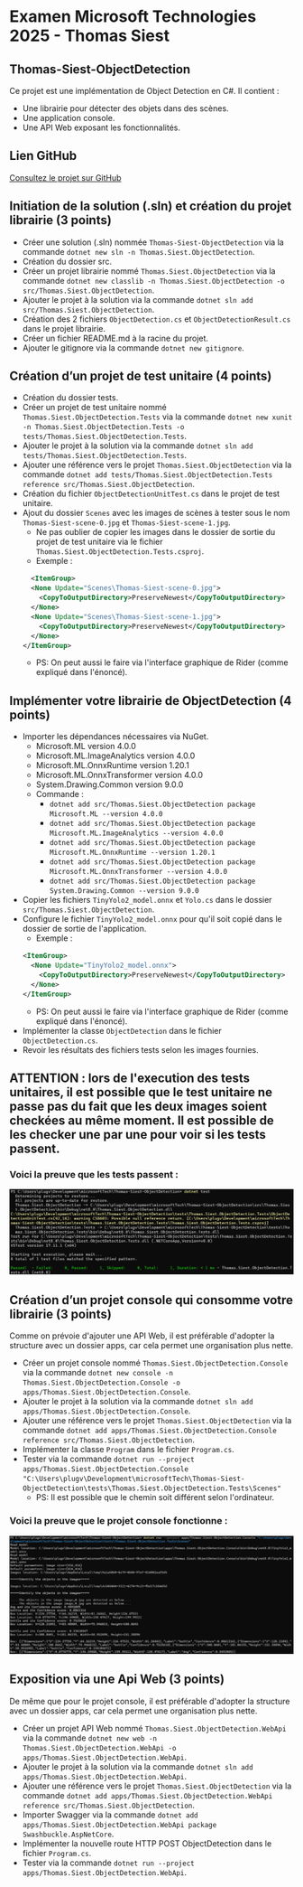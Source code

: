 # Examen Microsoft Technologies 2025 - Thomas Siest
## Thomas-Siest-ObjectDetection

Ce projet est une implémentation de Object Detection en C#. Il contient :
- Une librairie pour détecter des objets dans des scènes.
- Une application console.
- Une API Web exposant les fonctionnalités.

## Lien GitHub
[Consultez le projet sur GitHub](https://github.com/plugveg/Thomas-Siest-ObjectDetection)

## Initiation de la solution (.sln) et création du projet librairie (3 points)
- Créer une solution (.sln) nommée `Thomas-Siest-ObjectDetection` via la commande `dotnet new sln -n Thomas.Siest.ObjectDetection`.
- Création du dossier src.
- Créer un projet librairie nommé `Thomas.Siest.ObjectDetection` via la commande `dotnet new classlib -n Thomas.Siest.ObjectDetection -o src/Thomas.Siest.ObjectDetection`.
- Ajouter le projet à la solution via la commande `dotnet sln add src/Thomas.Siest.ObjectDetection`.
- Création des 2 fichiers `ObjectDetection.cs` et `ObjectDetectionResult.cs` dans le projet librairie.
- Créer un fichier README.md à la racine du projet.
- Ajouter le gitignore via la commande `dotnet new gitignore`.

## Création d’un projet de test unitaire (4 points) 
- Création du dossier tests.
- Créer un projet de test unitaire nommé `Thomas.Siest.ObjectDetection.Tests` via la commande `dotnet new xunit -n Thomas.Siest.ObjectDetection.Tests -o tests/Thomas.Siest.ObjectDetection.Tests`.
- Ajouter le projet à la solution via la commande `dotnet sln add tests/Thomas.Siest.ObjectDetection.Tests`.
- Ajouter une référence vers le projet `Thomas.Siest.ObjectDetection` via la commande `dotnet add tests/Thomas.Siest.ObjectDetection.Tests reference src/Thomas.Siest.ObjectDetection`.
- Création du fichier `ObjectDetectionUnitTest.cs` dans le projet de test unitaire.
- Ajout du dossier `Scenes` avec les images de scènes à tester sous le nom `Thomas-Siest-scene-0.jpg` et `Thomas-Siest-scene-1.jpg`.
  - Ne pas oublier de copier les images dans le dossier de sortie du projet de test unitaire via le fichier `Thomas.Siest.ObjectDetection.Tests.csproj`.
  - Exemple :
  ```xml
    <ItemGroup>
    <None Update="Scenes\Thomas-Siest-scene-0.jpg">
      <CopyToOutputDirectory>PreserveNewest</CopyToOutputDirectory>
    </None>
    <None Update="Scenes\Thomas-Siest-scene-1.jpg">
      <CopyToOutputDirectory>PreserveNewest</CopyToOutputDirectory>
    </None>
  </ItemGroup>
    ```
  - PS: On peut aussi le faire via l'interface graphique de Rider (comme expliqué dans l'énoncé).

## Implémenter votre librairie de ObjectDetection (4 points) 
- Importer les dépendances nécessaires via NuGet.
  - Microsoft.ML version 4.0.0 
  - Microsoft.ML.ImageAnalytics version 4.0.0 
  - Microsoft.ML.OnnxRuntime version 1.20.1
  - Microsoft.ML.OnnxTransformer version 4.0.0
  - System.Drawing.Common version 9.0.0 
  - Commande : 
    - `dotnet add src/Thomas.Siest.ObjectDetection package Microsoft.ML --version 4.0.0`
    - `dotnet add src/Thomas.Siest.ObjectDetection package Microsoft.ML.ImageAnalytics --version 4.0.0`
    - `dotnet add src/Thomas.Siest.ObjectDetection package Microsoft.ML.OnnxRuntime --version 1.20.1`
    - `dotnet add src/Thomas.Siest.ObjectDetection package Microsoft.ML.OnnxTransformer --version 4.0.0`
    - `dotnet add src/Thomas.Siest.ObjectDetection package System.Drawing.Common --version 9.0.0`
- Copier les fichiers `TinyYolo2_model.onnx` et `Yolo.cs` dans le dossier `src/Thomas.Siest.ObjectDetection`.
- Configure le fichier `TinyYolo2_model.onnx` pour qu'il soit copié dans le dossier de sortie de l'application.
  - Exemple :
  ```xml
  <ItemGroup>
    <None Update="TinyYolo2_model.onnx">
      <CopyToOutputDirectory>PreserveNewest</CopyToOutputDirectory>
    </None>
  </ItemGroup>
  ```
  - PS: On peut aussi le faire via l'interface graphique de Rider (comme expliqué dans l'énoncé).
- Implémenter la classe `ObjectDetection` dans le fichier `ObjectDetection.cs`.
- Revoir les résultats des fichiers tests selon les images fournies.
## ATTENTION : lors de l'execution des tests unitaires, il est possible que le test unitaire ne passe pas du fait que les deux images soient checkées au même moment. Il est possible de les checker une par une pour voir si les tests passent.
### Voici la preuve que les tests passent :
![Tests](tests/Thomas.Siest.ObjectDetection.Tests/Static/PreuveUnitTestingPass.png)

## Création d’un projet console qui consomme votre librairie (3 points) 
Comme on prévoie d'ajouter une API Web, il est préférable d'adopter la structure avec un dossier apps, car cela permet une organisation plus nette.
- Créer un projet console nommé `Thomas.Siest.ObjectDetection.Console` via la commande `dotnet new console -n Thomas.Siest.ObjectDetection.Console -o apps/Thomas.Siest.ObjectDetection.Console`.
- Ajouter le projet à la solution via la commande `dotnet sln add apps/Thomas.Siest.ObjectDetection.Console`.
- Ajouter une référence vers le projet `Thomas.Siest.ObjectDetection` via la commande `dotnet add apps/Thomas.Siest.ObjectDetection.Console reference src/Thomas.Siest.ObjectDetection`.
- Implémenter la classe `Program` dans le fichier `Program.cs`.
- Tester via la commande `dotnet run --project apps/Thomas.Siest.ObjectDetection.Console "C:\Users\plugv\Development\microsoftTech\Thomas-Siest-ObjectDetection\tests\Thomas.Siest.ObjectDetection.Tests\Scenes"`
  - PS: Il est possible que le chemin soit différent selon l'ordinateur.
### Voici la preuve que le projet console fonctionne :
![Console](apps/Thomas.Siest.ObjectDetection.Console/Static/PreuveConsole.png)

## Exposition via une Api Web (3 points)
De même que pour le projet console, il est préférable d'adopter la structure avec un dossier apps, car cela permet une organisation plus nette.
- Créer un projet API Web nommé `Thomas.Siest.ObjectDetection.WebApi` via la commande `dotnet new web -n Thomas.Siest.ObjectDetection.WebApi -o apps/Thomas.Siest.ObjectDetection.WebApi`.
- Ajouter le projet à la solution via la commande `dotnet sln add apps/Thomas.Siest.ObjectDetection.WebApi`.
- Ajouter une référence vers le projet `Thomas.Siest.ObjectDetection` via la commande `dotnet add apps/Thomas.Siest.ObjectDetection.WebApi reference src/Thomas.Siest.ObjectDetection`.
- Importer Swagger via la commande `dotnet add apps/Thomas.Siest.ObjectDetection.WebApi package Swashbuckle.AspNetCore`.
- Implémenter la nouvelle route HTTP POST ObjectDetection dans le fichier `Program.cs`.
- Tester via la commande `dotnet run --project apps/Thomas.Siest.ObjectDetection.WebApi`.
